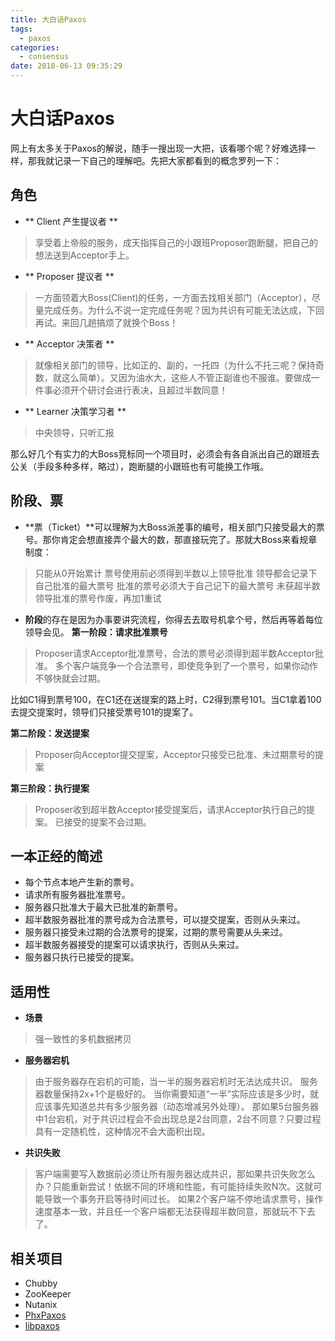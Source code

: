 ```yaml
---
title: 大白话Paxos
tags:
  - paxos
categories:
  - consensus
date: 2018-06-13 09:35:29
---
```


# 大白话Paxos

网上有太多关于Paxos的解说，随手一搜出现一大把，该看哪个呢？好难选择一样，那我就记录一下自己的理解吧。先把大家都看到的概念罗列一下：
## 角色
- ** Client 产生提议者 **
>享受着上帝般的服务，成天指挥自己的小跟班Proposer跑断腿，把自己的想法送到Acceptor手上。

- ** Proposer 提议者 **
>一方面领着大Boss(Client)的任务，一方面去找相关部门（Acceptor），尽量完成任务。为什么不说一定完成任务呢？因为共识有可能无法达成，下回再试。来回几趟搞烦了就换个Boss！

- ** Acceptor 决策者 **
>就像相关部门的领导，比如正的、副的，一托四（为什么不托三呢？保持奇数，就这么简单）。又因为油水大，这些人不管正副谁也不服谁。要做成一件事必须开个研讨会进行表决，且超过半数同意！

- ** Learner 决策学习者 **
>中央领导，只听汇报

那么好几个有实力的大Boss竞标同一个项目时，必须会有各自派出自己的跟班去公关（手段多种多样，略过），跑断腿的小跟班也有可能换工作哦。


## 阶段、票
- **票（Ticket）**可以理解为大Boss派差事的编号，相关部门只接受最大的票号。那你肯定会想直接弄个最大的数，那直接玩完了。那就大Boss来看规章制度：
>只能从0开始累计
票号使用前必须得到半数以上领导批准
领导都会记录下自己批准的最大票号
批准的票号必须大于自己记下的最大票号
未获超半数领导批准的票号作废，再加1重试

- **阶段**的存在是因为办事要讲究流程，你得去去取号机拿个号，然后再等着每位领导会见。
**第一阶段：请求批准票号**
>Proposer请求Acceptor批准票号，合法的票号必须得到超半数Acceptor批准。
多个客户端竞争一个合法票号，即使竞争到了一个票号，如果你动作不够快就会过期。

  比如C1得到票号100，在C1还在送提案的路上时，C2得到票号101。当C1拿着100去提交提案时，领导们只接受票号101的提案了。

 **第二阶段：发送提案**
>Proposer向Acceptor提交提案，Acceptor只接受已批准、未过期票号的提案

 **第三阶段：执行提案**
>Proposer收到超半数Acceptor接受提案后，请求Acceptor执行自己的提案。
已接受的提案不会过期。

## 一本正经的简述
- 每个节点本地产生新的票号。
- 请求所有服务器批准票号。
- 服务器只批准大于最大已批准的新票号。
- 超半数服务器批准的票号成为合法票号，可以提交提案，否则从头来过。
- 服务器只接受未过期的合法票号的提案，过期的票号需要从头来过。
- 超半数服务器接受的提案可以请求执行，否则从头来过。
- 服务器只执行已接受的提案。

## 适用性
- **场景**
>强一致性的多机数据拷贝

- **服务器宕机**
>由于服务器存在宕机的可能，当一半的服务器宕机时无法达成共识。
服务器数量保持2x+1个是极好的。
当你需要知道“一半”实际应该是多少时，就应该事先知道总共有多少服务器（动态增减另外处理）。
那如果5台服务器中1台宕机，对于共识过程会不会出现总是2台同意，2台不同意？只要过程具有一定随机性，这种情况不会大面积出现。

- **共识失败**
>客户端需要写入数据前必须让所有服务器达成共识，那如果共识失败怎么办？只能重新尝试！依据不同的环境和性能，有可能持续失败N次。这就可能导致一个事务开启等待时间过长。
如果2个客户端不停地请求票号，操作速度基本一致，并且任一个客户端都无法获得超半数同意，那就玩不下去了。

## 相关项目
- Chubby
- ZooKeeper
- Nutanix
- [PhxPaxos](https://github.com/Tencent/phxpaxos)
- [libpaxos](https://bitbucket.org/sciascid/libpaxos)